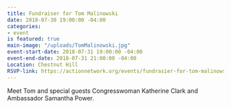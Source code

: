 ```yaml
---
title: Fundraiser for Tom Malinowski
date: 2018-07-30 19:00:00 -04:00
categories:
- event
is featured: true
main-image: "/uploads/TomMalinowski.jpg"
event-start-date: 2018-07-31 19:00:00 -04:00
event-end-date: 2018-07-31 21:00:00 -04:00
Location: Chestnut Hill
RSVP-link: https://actionnetwork.org/events/fundrasier-for-tom-malinowski?source=direct_link&
---
```


Meet Tom and special guests Congresswoman Katherine Clark and Ambassador Samantha Power.